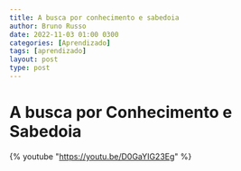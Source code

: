 ```yaml
---
title: A busca por conhecimento e sabedoia
author: Bruno Russo
date: 2022-11-03 01:00 0300
categories: [Aprendizado]
tags: [aprendizado]
layout: post
type: post
---
```


<h1> A busca por Conhecimento e Sabedoia </h1>


{% youtube "https://youtu.be/D0GaYIG23Eg" %}

